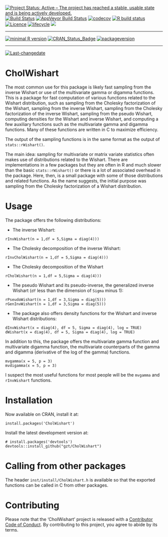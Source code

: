 
<!-- badges: start -->

[![Project Status: Active – The project has reached a stable, usable
state and is being actively
developed.](http://www.repostatus.org/badges/latest/active.svg)](http://www.repostatus.org/#active)
[![Build
Status](https://travis-ci.org/gzt/CholWishart.svg?branch=master)](https://travis-ci.org/gzt/CholWishart)
[![AppVeyor Build
Status](https://ci.appveyor.com/api/projects/status/github/gzt/CholWishart?branch=master&svg=true)](https://ci.appveyor.com/project/gzt/CholWishart)
[![codecov](https://codecov.io/gh/gzt/CholWishart/branch/master/graph/badge.svg)](https://codecov.io/gh/gzt/CholWishart)
[![R build
status](https://github.com/gzt/CholWishart/workflows/R-CMD-check/badge.svg)](https://github.com/gzt/CholWishart/actions)
[![Licence](https://img.shields.io/badge/licence-GPL--3-blue.svg)](https://www.gnu.org/licenses/gpl-3.0.en.html)
[![lifecycle](https://img.shields.io/badge/lifecycle-stable-brightgreen.svg)](https://www.tidyverse.org/lifecycle/#stable)
[![](https://cranlogs.r-pkg.org/badges/CholWishart)](https://cran.r-project.org/package=CholWishart)

-----

[![minimal R
version](https://img.shields.io/badge/R%3E%3D-3.6.2-6666ff.svg)](https://cran.r-project.org/)
[![CRAN\_Status\_Badge](http://www.r-pkg.org/badges/version/CholWishart)](https://cran.r-project.org/package=CholWishart)
[![packageversion](https://img.shields.io/badge/Package%20version-1.1.1-orange.svg?style=flat-square)](https://github.com/gzt/CholWishart/releases)
<!-- badges: end -->

-----

[![Last-changedate](https://img.shields.io/badge/last%20change-2021--09--26-yellowgreen.svg)](https://github.com/gzt/CholWishart/)

<!-- README.md is generated from README.Rmd. Please edit that file -->

# CholWishart

The most common use for this package is likely fast sampling from the
inverse Wishart or use of the multivariate gamma or digamma functions.
This is a package for fast computation of various functions related to
the Wishart distribution, such as sampling from the Cholesky
factorization of the Wishart, sampling from the inverse Wishart,
sampling from the Cholesky factorization of the inverse Wishart,
sampling from the pseudo Wishart, computing densities for the Wishart
and inverse Wishart, and computing a few auxiliary functions such as the
multivariate gamma and digamma functions. Many of these functions are
written in C to maximize efficiency.

The output of the sampling functions is in the same format as the output
of `stats::rWishart()`.

The main idea: sampling for multivariate or matrix variate statistics
often makes use of distributions related to the Wishart. There are
implementations in a few packages but they are often in R and much
slower than the basic `stats::rWishart()` or there is a lot of
associated overhead in the package. Here, then, is a small package with
some of those distributions and related functions. As the name suggests,
the initial purpose was sampling from the Cholesky factorization of a
Wishart distribution.

# Usage

The package offers the following distributions:

  - The inverse Wishart:

<!-- end list -->

    rInvWishart(n = 1,df = 5,Sigma = diag(4)))

  - The Cholesky decomposition of the inverse Wishart:

<!-- end list -->

    rInvCholWishart(n = 1,df = 5,Sigma = diag(4)))

  - The Cholesky decomposition of the Wishart

<!-- end list -->

    rCholWishart(n = 1,df = 5,Sigma = diag(4)))

  - The pseudo Wishart and its pseudo-inverse, the generalized inverse
    Wishart (`df` less than the dimension of `Sigma` minus 1):

<!-- end list -->

    rPseudoWishart(n = 1,df = 3,Sigma = diag(5)))
    rGenInvWishart(n = 1,df = 3,Sigma = diag(5)))

  - The package also offers density functions for the Wishart and
    inverse Wishart distributions:

<!-- end list -->

    dInvWishart(x = diag(4), df = 5, Sigma = diag(4), log = TRUE)
    dWishart(x = diag(4), df = 5, Sigma = diag(4), log = TRUE)

In addition to this, the package offers the multivariate gamma function
and multivariate digamma function, the multivariate counterparts of the
gamma and digamma (derivative of the log of the gamma) functions.

    mvgamma(x = 5, p = 3)
    mvdigamma(x = 5, p = 3)

I suspect the most useful functions for most people will be the
`mvgamma` and `rInvWishart` functions.

# Installation

Now available on CRAN, install it at:

    install.packages('CholWishart')

Install the latest development version at:

    # install.packages('devtools')
    devtools::install_github("gzt/CholWishart")

# Calling from other packages

The header `inst/install/CholWishart.h` is available so that the
exported functions can be called in C from other packages.

# Contributing

Please note that the ‘CholWishart’ project is released with a
[Contributor Code of
Conduct](https://gzt.github.io/CholWishart/CODE_OF_CONDUCT.html). By
contributing to this project, you agree to abide by its terms.
